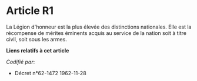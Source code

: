 # Article R1

La Légion d'honneur est la plus élevée des distinctions nationales. Elle est la récompense de mérites éminents acquis au
service de la nation soit à titre civil, soit sous les armes.

**Liens relatifs à cet article**

_Codifié par_:

  - Décret n°62-1472 1962-11-28
